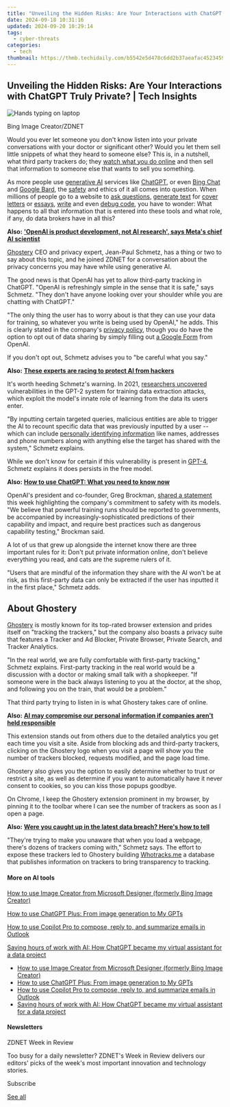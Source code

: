 ```yaml
---
title: "Unveiling the Hidden Risks: Are Your Interactions with ChatGPT Truly Private? | Tech Insights"
date: 2024-09-18 10:31:16
updated: 2024-09-20 10:29:14
tags:
  - cyber-threats
categories:
  - tech
thumbnail: https://thmb.techidaily.com/b5542e5d478c6dd2b37aeafac45234590634d7908fe5bd91d26afaf4f0bb4343.jpg
---
```


## Unveiling the Hidden Risks: Are Your Interactions with ChatGPT Truly Private? | Tech Insights

![Hands typing on laptop](https://www.zdnet.com/a/img/resize/a3fc5bd3c42a830699d0db3a9840b2de39959abc/2023/04/13/2d5ea2ef-2d4f-4e97-b289-e13b37c04115/hands-typing.jpg?auto=webp&width=1280)

Bing Image Creator/ZDNET

Would you ever let someone you don't know listen into your private conversations with your doctor or significant other? Would you let them sell little snippets of what they heard to someone else? This is, in a nutshell, what third party trackers do; they [watch what you do online](https://www.zdnet.com/article/amid-ai-craze-what-will-it-take-for-firms-to-take-data-security-seriously/) and then sell that information to someone else that wants to sell you something. 

As more people use [generative AI](https://www.zdnet.com/article/just-how-big-is-this-new-generative-ai-think-internet-level-disruption/) services like [ChatGPT](https://www.zdnet.com/article/what-is-chatgpt-and-why-does-it-matter-heres-everything-you-need-to-know/), or even [Bing Chat](https://www.zdnet.com/article/what-is-the-new-bing-heres-everything-you-need-to-know/) and [Google Bard](https://www.zdnet.com/article/what-is-google-bard-heres-everything-you-need-to-know/), the [safety](https://www.zdnet.com/article/the-white-house-seeks-your-opinion-on-chatgpt-and-ai-tools-for-safety-policy/) and ethics of it all comes into question. When millions of people go to a website to [ask questions](https://www.zdnet.com/article/how-to-write-better-chatgpt-prompts/), [generate text](https://www.zdnet.com/article/how-to-use-chatgpt/) for [cover letters](https://www.zdnet.com/article/how-to-use-chatgpt-to-write-a-cover-letter/) or [essays](https://www.zdnet.com/article/how-to-use-chatgpt-to-write-an-essay/), [write](https://www.zdnet.com/article/how-to-use-chatgpt-to-write-code/) and even [debug code](https://www.zdnet.com/article/okay-so-chatgpt-just-debugged-my-code-for-real/), you have to wonder: What happens to all that information that is entered into these tools and what role, if any, do data brokers have in all this?

**Also:** [**'OpenAI is product development, not AI research', says Meta's chief AI scientist**](https://www.zdnet.com/article/openai-is-product-development-its-not-ai-research-says-metas-chief-ai-scientist-lecun/)

[Ghostery](https://www.ghostery.com/) CEO and privacy expert, Jean-Paul Schmetz, has a thing or two to say about this topic, and he joined ZDNET for a conversation about the privacy concerns you may have while using generative AI. 

The good news is that OpenAI has yet to allow third-party tracking in ChatGPT. "OpenAI is refreshingly simple in the sense that it is safe," says Schmetz. "They don't have anyone looking over your shoulder while you are chatting with ChatGPT."

"The only thing the user has to worry about is that they can use your data for training, so whatever you write is being used by OpenAI," he adds. This is clearly stated in the company's [privacy policy](https://openai.com/policies/privacy-policy), though you do have the option to opt out of data sharing by simply filling out [a Google Form](https://docs.google.com/forms/d/1t2y-arKhcjlKc1I5ohl9Gb16t6Sq-iaybVFEbLFFjaI/viewform?ts=63cec7c0&edit%5Frequested=true) from OpenAI. 

If you don't opt out, Schmetz advises you to "be careful what you say." 

**Also:** [**These experts are racing to protect AI from hackers**](https://www.zdnet.com/in-depth/innovation/these-experts-are-racing-to-protect-ai-from-hackers-time-is-running-out/#link=%7B%22linkText%22:%22%3Cstrong%3EThese%20experts%20are%20racing%20to%20protect%20AI%20from%20hackers.%20Time%20is%20running%20out%20%3C/strong%3E%22,%22target%22:%22%5Fblank%22,%22href%22:%22https://www.zdnet.com/in-depth/innovation/these-experts-are-racing-to-protect-ai-from-hackers-time-is-running-out/%22,%22role%22:%22standard%22,%22absolute%22:%22%22%7D)

It's worth heeding Schmetz's warning. In 2021, [researchers uncovered](https://www.usenix.org/system/files/sec21-carlini-extracting.pdf) vulnerabilities in the GPT-2 system for training data extraction attacks, which exploit the model's innate role of learning from the data its users enter. 

"By inputting certain targeted queries, malicious entities are able to trigger the AI to recount specific data that was previously inputted by a user -- which can include [personally identifying information](https://www.zdnet.com/article/personally-identifiable-information-pii-what-it-is-how-its-used-and-how-to-protect-it/) like names, addresses and phone numbers along with anything else the target has shared with the system," Schmetz explains. 

While we don't know for certain if this vulnerability is present in [GPT-4](https://www.zdnet.com/article/what-is-gpt-4-heres-everything-you-need-to-know/), Schmetz explains it does persists in the free model. 

**Also:** [**How to use ChatGPT: What you need to know now**](https://www.zdnet.com/article/how-to-use-chatgpt/)

OpenAI's president and co-founder, Greg Brockman, [shared a statement](https://twitter.com/gdb/status/1646183424024268800?cxt=HHwWgMDSgcbGtdgtAAAA) this week highlighting the company's commitment to safety with its models. "We believe that powerful training runs should be reported to governments, be accompanied by increasingly-sophisticated predictions of their capability and impact, and require best practices such as dangerous capability testing," Brockman said. 

A lot of us that grew up alongside the internet know there are three important rules for it: Don't put private information online, don't believe everything you read, and cats are the supreme rulers of it. 

"Users that are mindful of the information they share with the AI won't be at risk, as this first-party data can only be extracted if the user has inputted it in the first place," Schmetz adds.

## About Ghostery

[Ghostery](https://www.ghostery.com/) is mostly known for its top-rated browser extension and prides itself on "tracking the trackers," but the company also boasts a privacy suite that features a Tracker and Ad Blocker, Private Browser, Private Search, and Tracker Analytics. 

"In the real world, we are fully comfortable with first-party tracking," Schmetz explains. First-party tracking in the real world would be a discussion with a doctor or making small talk with a shopkeeper. "If someone were in the back always listening to you at the doctor, at the shop, and following you on the train, that would be a problem." 

That third party trying to listen in is what Ghostery takes care of online.

**Also:** [**AI may compromise our personal information if companies aren't held responsible**](https://www.zdnet.com/article/amid-ai-craze-what-will-it-take-for-firms-to-take-data-security-seriously/)

This extension stands out from others due to the detailed analytics you get each time you visit a site. Aside from blocking ads and third-party trackers, clicking on the Ghostery logo when you visit a page will show you the number of trackers blocked, requests modified, and the page load time. 

Ghostery also gives you the option to easily determine whether to trust or restrict a site, as well as determine if you want to automatically have it never consent to cookies, so you can kiss those popups goodbye. 

On Chrome, I keep the Ghostery extension prominent in my browser, by pinning it to the toolbar where I can see the number of trackers as soon as I open a page. 

**Also:** [**Were you caught up in the latest data breach? Here's how to tell**](https://www.zdnet.com/article/were-you-caught-up-in-the-latest-data-breach-heres-how-to-tell/)

"They're trying to make you unaware that when you load a webpage, there's dozens of trackers coming with," Schmetz says. The effort to expose these trackers led to Ghostery building [Whotracks.me](https://whotracks.me/) a database that publishes information on trackers to bring transparency to tracking.

#### More on AI tools

[How to use Image Creator from Microsoft Designer (formerly Bing Image Creator)](https://www.zdnet.com/article/how-to-use-bing-image-creator-microsoft-designer/ "How to use Image Creator from Microsoft Designer (formerly Bing Image Creator)")

[How to use ChatGPT Plus: From image generation to My GPTs](https://www.zdnet.com/article/how-to-use-chatgpt-plus-from-gpt-4o-to-interactive-tables/ "How to use ChatGPT Plus: From image generation to My GPTs")

[How to use Copilot Pro to compose, reply to, and summarize emails in Outlook](https://www.zdnet.com/article/how-to-use-copilot-pro-to-compose-reply-to-and-summarize-emails-in-outlook/ "How to use Copilot Pro to compose, reply to, and summarize emails in Outlook")

[Saving hours of work with AI: How ChatGPT became my virtual assistant for a data project](https://www.zdnet.com/article/saving-hours-of-work-with-ai-how-chatgpt-became-my-virtual-assistant-for-a-data-project/ "Saving hours of work with AI: How ChatGPT became my virtual assistant for a data project")

* [How to use Image Creator from Microsoft Designer (formerly Bing Image Creator)](https://www.zdnet.com/article/how-to-use-bing-image-creator-microsoft-designer/ "How to use Image Creator from Microsoft Designer (formerly Bing Image Creator)")
* [How to use ChatGPT Plus: From image generation to My GPTs](https://www.zdnet.com/article/how-to-use-chatgpt-plus-from-gpt-4o-to-interactive-tables/ "How to use ChatGPT Plus: From image generation to My GPTs")
* [How to use Copilot Pro to compose, reply to, and summarize emails in Outlook](https://www.zdnet.com/article/how-to-use-copilot-pro-to-compose-reply-to-and-summarize-emails-in-outlook/ "How to use Copilot Pro to compose, reply to, and summarize emails in Outlook")
* [Saving hours of work with AI: How ChatGPT became my virtual assistant for a data project](https://www.zdnet.com/article/saving-hours-of-work-with-ai-how-chatgpt-became-my-virtual-assistant-for-a-data-project/ "Saving hours of work with AI: How ChatGPT became my virtual assistant for a data project")

#### Newsletters

ZDNET Week in Review

Too busy for a daily newsletter? ZDNET's Week in Review delivers our editors' picks of the week's most important innovation and technology stories.

 Subscribe

[See all](https://www.zdnet.com/newsletters/)

<ins class="adsbygoogle"
     style="display:block"
     data-ad-format="autorelaxed"
     data-ad-client="ca-pub-7571918770474297"
     data-ad-slot="1223367746"></ins>



<ins class="adsbygoogle"
     style="display:block"
     data-ad-client="ca-pub-7571918770474297"
     data-ad-slot="8358498916"
     data-ad-format="auto"
     data-full-width-responsive="true"></ins>
